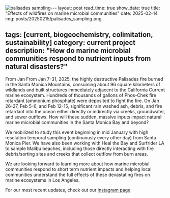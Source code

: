 ![palisades sampling](https://github.com/user-attachments/assets/a18c6c4d-c840-4daf-acf5-dc6a003af497)---
layout: post
read_time: true
show_date: true
title: "Effects of wildfires on marine microbial communities"
date: 2025-02-14
img: posts/20250215/palisades_sampling.png

tags: [current, biogeochemistry, colimitation, sustainability]
category: current project
description: "How do marine microbial communities respond to nutrient inputs from natural disasters?"
---
From Jan From Jan 7-31, 2025, the highly destructive Palisades fire burned in the Santa Monica Mountains, consuming about 96 square kilometers of wildlands and built structures immediately adjacent to the California Current marine ecosystem.
Hundreds of thousands of gallons of Phos-Chek fire retardant (ammonium phosphate) were deposited to fight the fire. On Jan 26-27, Feb 5-6, and Feb 12-15, significant rain washed ash, debris, and fire retardant into the ocean either directly or 
indirectly via creeks, groundwater, and sewer outflows. How will these sudden, massive inputs impact natural marine  microbial communities in the Santa Monica Bay and beyond?

We mobilized to study this event beginning in mid January with high resolution temporal sampling (continuously every other day) from Santa Monica Pier. We have also been working with Heal the Bay and 
Surfrider LA to sample Malibu beaches, including those directly interacting with fire debris/sorting sites and creeks that collect outflow from burn areas. 

We are looking forward to learning more about how marine microbial communities respond to short term nutrient impacts and helping 
local communities understand the full effects of these devastating fires on marine ecosystems in Los Angeles. 

For our most recent updates, check out our [instagram page](https://www.instagram.com/proteoceanlab/)

